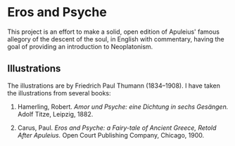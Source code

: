 # Eros and Psyche
This project is an effort to make a solid, open edition of Apuleius' famous
allegory of the descent of the soul, in English with commentary, having the
goal of providing an introduction to Neoplatonism.

## Illustrations
The illustrations are by Friedrich Paul Thumann (1834–1908). I have taken the
illustrations from several books:

1.  Hamerling, Robert. *Amor und Psyche: eine Dichtung in sechs Gesängen.*
    Adolf Titze, Leipzig, 1882.

2.  Carus, Paul. *Eros and Psyche: a Fairy-tale of Ancient Greece, Retold After
    Apuleius.* Open Court Publishing Company, Chicago, 1900.
